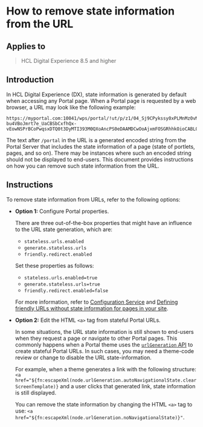 # How to remove state information from the URL

## Applies to

> HCL Digital Experience 8.5 and higher

## Introduction

In HCL Digital Experience (DX), state information is generated by default when accessing any Portal page. When a Portal page is requested by a web browser, a URL may look like the following example:  

```
https://myportal.com:10041/wps/portal/!ut/p/z1/04_Sj9CPykssy0xPLMnMz0vMAfIjo8ziDVCAo4FTkJGTsYGBu7OJfjhYgbmHi7u7oYFhgL-bu4VBoJmrt7e_UaCBSbCxfhQx-vEowNSPrBCoPwqsxDTQ0t3DyMTI393M0QXoAncPS0eDAAMDCwOoAjxmFOSGRhhkOioCABL0w14!/dz/d5/L2dBISEvZ0FBIS9nQSEh/
```

The text after `/portal` in the URL is a generated encoded string from the Portal Server that includes the state information of a page (state of portlets, pages, and so on). There may be instances where such an encoded string should not be displayed to end-users. This document provides instructions on how you can remove such state information from the URL.

## Instructions

To remove state information from URLs, refer to the following options:

- **Option 1:** Configure Portal properties.

    There are three out-of-the-box properties that might have an influence to the URL state generation, which are:  

    - `stateless.urls.enabled`  
    - `generate.stateless.urls`  
    - `friendly.redirect.enabled`  

    Set these properties as follows:  

    - `stateless.urls.enabled=true`  
    - `generate.stateless.urls=true`  
    - `friendly.redirect.enabled=false`  

    For more information, refer to [Configuration Service](../../../deployment/manage/config_portal_behavior/service_config_properties/portal_svc_cfg/cfg_svc/index.md) and [Defining friendly URLs without state information for pages in your site](../../../deployment/manage/siteurl_cfg/changing_siteurl/cw_navstate/mp_friendly_short_url.md).

- **Option 2:** Edit the HTML `<a>` tag from stateful Portal URLs.

    In some situations, the URL state information is still shown to end-users when they request a page or navigate to other Portal pages. This commonly happens when a Portal theme uses the [`urlGeneration` API](../../../build_sites/themes_skins/customizing_theme/expression_language_beans/common_beans/url_generation/index.md) to create stateful Portal URLs. In such cases, you may need a theme-code review or change to disable the URL state-information.

    For example, when a theme generates a link with the following structure: `<a href="${fn:escapeXml(node.urlGeneration.autoNavigationalState.clearScreenTemplate)}` and a user clicks that generated link, state information is still displayed.

    You can remove the state information by changing the HTML `<a>` tag to use: `<a href="${fn:escapeXml(node.urlGeneration.noNavigationalState)}"`.
